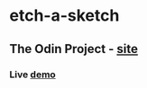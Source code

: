 # etch-a-sketch
## The Odin Project - [site](https://www.theodinproject.com/) 
### Live [demo](https://ypakce.github.io/etch-a-sketch/)